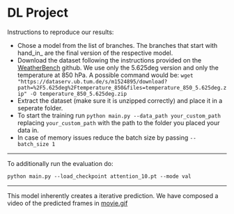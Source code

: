 # DL Project

Instructions to reproduce our results:

- Chose a model from the list of branches. The branches that start with hand_in_ are the final version of the respective model.
- Download the dataset following the instructions provided on the [WeatherBench](https://github.com/pangeo-data/WeatherBench) github. We use only the 5.625deg version and only the temperature at 850 hPa.
A possible command would be:
```wget "https://dataserv.ub.tum.de/s/m1524895/download?path=%2F5.625deg%2Ftemperature_850&files=temperature_850_5.625deg.zip" -O temperature_850_5.625deg.zip```
- Extract the dataset (make sure it is unzipped correctly) and place it in a seperate folder.
- To start the training run ```python main.py --data_path your_custom_path``` replacing ```your_custom_path``` with the path to the folder you placed your data in.
- In case of memory issues reduce the batch size by passing ```--batch_size 1```

---


To additionally run the evaluation do:

```python main.py --load_checkpoint attention_10.pt --mode val```

---

This model inherently creates a iterative prediction. We have composed a video of the predicted frames in [movie.gif](movie.gif)

